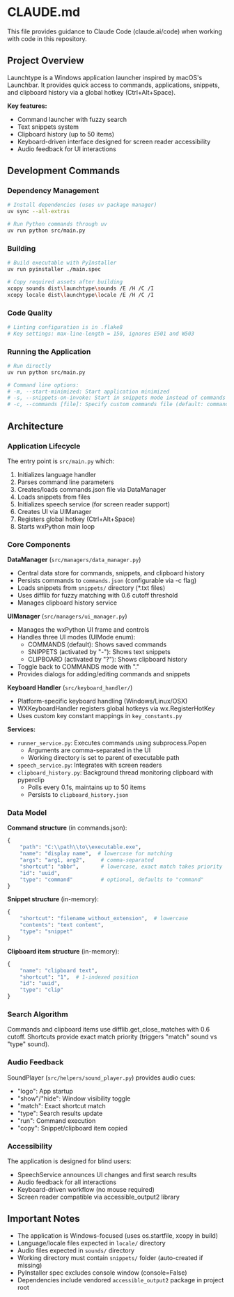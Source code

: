 # CLAUDE.md

This file provides guidance to Claude Code (claude.ai/code) when working with code in this repository.

## Project Overview

Launchtype is a Windows application launcher inspired by macOS's Launchbar. It provides quick access to commands, applications, snippets, and clipboard history via a global hotkey (Ctrl+Alt+Space).

**Key features:**
- Command launcher with fuzzy search
- Text snippets system
- Clipboard history (up to 50 items)
- Keyboard-driven interface designed for screen reader accessibility
- Audio feedback for UI interactions

## Development Commands

### Dependency Management
```bash
# Install dependencies (uses uv package manager)
uv sync --all-extras

# Run Python commands through uv
uv run python src/main.py
```

### Building
```bash
# Build executable with PyInstaller
uv run pyinstaller ./main.spec

# Copy required assets after building
xcopy sounds dist\launchtype\sounds /E /H /C /I
xcopy locale dist\launchtype\locale /E /H /C /I
```

### Code Quality
```bash
# Linting configuration is in .flake8
# Key settings: max-line-length = 150, ignores E501 and W503
```

### Running the Application
```bash
# Run directly
uv run python src/main.py

# Command line options:
# -m, --start-minimized: Start application minimized
# -s, --snippets-on-invoke: Start in snippets mode instead of commands
# -c, --commands [file]: Specify custom commands file (default: commands.json)
```

## Architecture

### Application Lifecycle
The entry point is `src/main.py` which:
1. Initializes language handler
2. Parses command line parameters
3. Creates/loads commands.json file via DataManager
4. Loads snippets from files
5. Initializes speech service (for screen reader support)
6. Creates UI via UIManager
7. Registers global hotkey (Ctrl+Alt+Space)
8. Starts wxPython main loop

### Core Components

**DataManager** (`src/managers/data_manager.py`)
- Central data store for commands, snippets, and clipboard history
- Persists commands to `commands.json` (configurable via -c flag)
- Loads snippets from `snippets/` directory (*.txt files)
- Uses difflib for fuzzy matching with 0.6 cutoff threshold
- Manages clipboard history service

**UIManager** (`src/managers/ui_manager.py`)
- Manages the wxPython UI frame and controls
- Handles three UI modes (UIMode enum):
  - COMMANDS (default): Shows saved commands
  - SNIPPETS (activated by "-"): Shows text snippets
  - CLIPBOARD (activated by "?"): Shows clipboard history
- Toggle back to COMMANDS mode with "."
- Provides dialogs for adding/editing commands and snippets

**Keyboard Handler** (`src/keyboard_handler/`)
- Platform-specific keyboard handling (Windows/Linux/OSX)
- WXKeyboardHandler registers global hotkeys via wx.RegisterHotKey
- Uses custom key constant mappings in `key_constants.py`

**Services:**
- `runner_service.py`: Executes commands using subprocess.Popen
  - Arguments are comma-separated in the UI
  - Working directory is set to parent of executable path
- `speech_service.py`: Integrates with screen readers
- `clipboard_history.py`: Background thread monitoring clipboard with pyperclip
  - Polls every 0.1s, maintains up to 50 items
  - Persists to `clipboard_history.json`

### Data Model

**Command structure** (in commands.json):
```python
{
    "path": "C:\\path\\to\\executable.exe",
    "name": "display name",  # lowercase for matching
    "args": "arg1, arg2",     # comma-separated
    "shortcut": "abbr",       # lowercase, exact match takes priority
    "id": "uuid",
    "type": "command"         # optional, defaults to "command"
}
```

**Snippet structure** (in-memory):
```python
{
    "shortcut": "filename_without_extension",  # lowercase
    "contents": "text content",
    "type": "snippet"
}
```

**Clipboard item structure** (in-memory):
```python
{
    "name": "clipboard text",
    "shortcut": "1",  # 1-indexed position
    "id": "uuid",
    "type": "clip"
}
```

### Search Algorithm
Commands and clipboard items use difflib.get_close_matches with 0.6 cutoff. Shortcuts provide exact match priority (triggers "match" sound vs "type" sound).

### Audio Feedback
SoundPlayer (`src/helpers/sound_player.py`) provides audio cues:
- "logo": App startup
- "show"/"hide": Window visibility toggle
- "match": Exact shortcut match
- "type": Search results update
- "run": Command execution
- "copy": Snippet/clipboard item copied

### Accessibility
The application is designed for blind users:
- SpeechService announces UI changes and first search results
- Audio feedback for all interactions
- Keyboard-driven workflow (no mouse required)
- Screen reader compatible via accessible_output2 library

## Important Notes

- The application is Windows-focused (uses os.startfile, xcopy in build)
- Language/locale files expected in `locale/` directory
- Audio files expected in `sounds/` directory
- Working directory must contain `snippets/` folder (auto-created if missing)
- PyInstaller spec excludes console window (console=False)
- Dependencies include vendored `accessible_output2` package in project root

